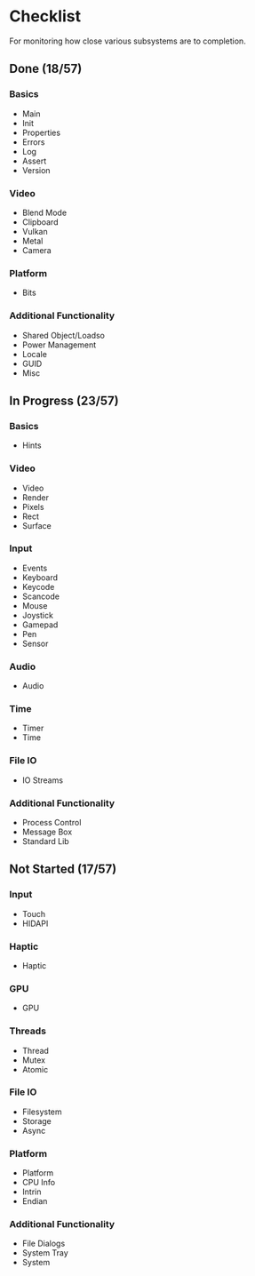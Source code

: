 # Checklist
For monitoring how close various subsystems are to completion.

## Done (18/57)

### Basics
* Main
* Init
* Properties
* Errors
* Log
* Assert
* Version

### Video
* Blend Mode
* Clipboard
* Vulkan
* Metal
* Camera

### Platform
* Bits

### Additional Functionality
* Shared Object/Loadso
* Power Management
* Locale
* GUID
* Misc

## In Progress (23/57)

### Basics
* Hints

### Video
* Video
* Render
* Pixels
* Rect
* Surface

### Input
* Events
* Keyboard
* Keycode
* Scancode
* Mouse
* Joystick
* Gamepad
* Pen
* Sensor

### Audio
* Audio

### Time
* Timer
* Time

### File IO
* IO Streams

### Additional Functionality
* Process Control
* Message Box
* Standard Lib

## Not Started (17/57)

### Input
* Touch
* HIDAPI

### Haptic
* Haptic

### GPU
* GPU

### Threads
* Thread
* Mutex
* Atomic

### File IO
* Filesystem
* Storage
* Async

### Platform
* Platform
* CPU Info
* Intrin
* Endian

### Additional Functionality
* File Dialogs
* System Tray
* System

